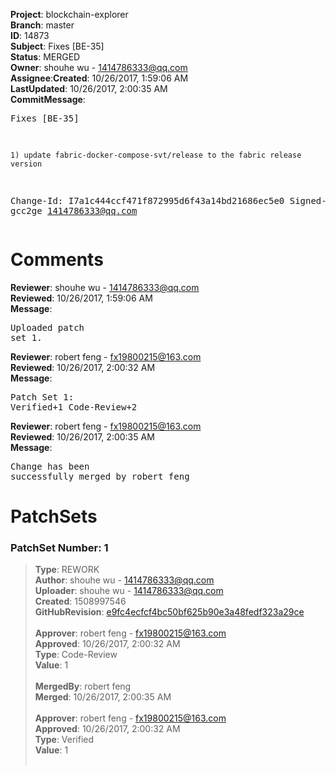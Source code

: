 <strong>Project</strong>: blockchain-explorer</br><strong>Branch</strong>: master<br><strong>ID</strong>: 14873<br><strong>Subject</strong>: Fixes [BE-35]<br><strong>Status</strong>: MERGED<br><strong>Owner</strong>: shouhe wu - 1414786333@qq.com<br><strong>Assignee</strong>:<strong>Created</strong>: 10/26/2017, 1:59:06 AM<br><strong>LastUpdated</strong>: 10/26/2017, 2:00:35 AM<br><strong>CommitMessage</strong>:<br><pre>Fixes [BE-35]

	1) update fabric-docker-compose-svt/release to the fabric release version

Change-Id: I7a1c444ccf471f872995d6f43a14bd21686ec5e0
Signed-off-by: gcc2ge <1414786333@qq.com>
</pre><h1>Comments</h1><strong>Reviewer</strong>: shouhe wu - 1414786333@qq.com<br><strong>Reviewed</strong>: 10/26/2017, 1:59:06 AM<br><strong>Message</strong>: <pre>Uploaded patch set 1.</pre><strong>Reviewer</strong>: robert feng - fx19800215@163.com<br><strong>Reviewed</strong>: 10/26/2017, 2:00:32 AM<br><strong>Message</strong>: <pre>Patch Set 1: Verified+1 Code-Review+2</pre><strong>Reviewer</strong>: robert feng - fx19800215@163.com<br><strong>Reviewed</strong>: 10/26/2017, 2:00:35 AM<br><strong>Message</strong>: <pre>Change has been successfully merged by robert feng</pre><h1>PatchSets</h1><h3>PatchSet Number: 1</h3><blockquote><strong>Type</strong>: REWORK<br><strong>Author</strong>: shouhe wu - 1414786333@qq.com<br><strong>Uploader</strong>: shouhe wu - 1414786333@qq.com<br><strong>Created</strong>: 1508997546<br><strong>GitHubRevision</strong>: [e9fc4ecfcf4bc50bf625b90e3a48fedf323a29ce](https://github.com/hyperledger/blockchain-explorer/commit/e9fc4ecfcf4bc50bf625b90e3a48fedf323a29ce)<br><br><strong>Approver</strong>: robert feng - fx19800215@163.com<br><strong>Approved</strong>: 10/26/2017, 2:00:32 AM<br><strong>Type</strong>: Code-Review<br><strong>Value</strong>: 1<br><br><strong>MergedBy</strong>: robert feng<br><strong>Merged</strong>: 10/26/2017, 2:00:35 AM<br><br><strong>Approver</strong>: robert feng - fx19800215@163.com<br><strong>Approved</strong>: 10/26/2017, 2:00:32 AM<br><strong>Type</strong>: Verified<br><strong>Value</strong>: 1<br><br></blockquote>